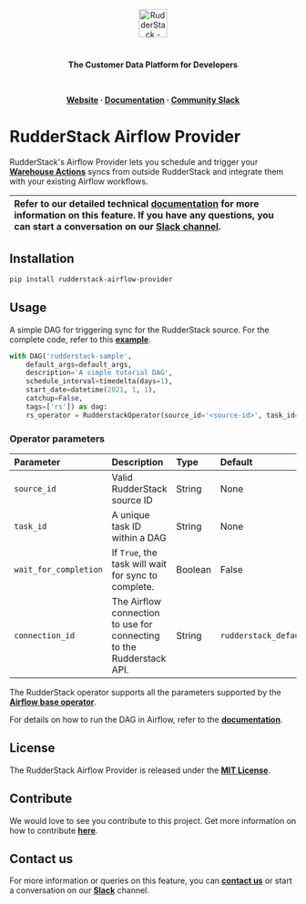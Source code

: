 <p align="center"><a href="https://rudderstack.com"><img src="https://user-images.githubusercontent.com/59817155/126267034-ae9870b7-9137-4f45-be65-d621b055a972.png" alt="RudderStack - Customer Data Platform for Developers" height="50"/></a></p>
<h1 align="center"></h1>
<p align="center"><b>The Customer Data Platform for Developers</b></p>
<br/>

<p align="center">
  <b>
    <a href="https://rudderstack.com">Website</a>
    ·
    <a href="https://rudderstack.com/docs/warehouse-actions/airflow-provider/">Documentation</a>
    ·
    <a href="https://rudderstack.com/join-rudderstack-slack-community">Community Slack</a>
  </b>
</p>


# RudderStack Airflow Provider

RudderStack's Airflow Provider lets you schedule and trigger your [**Warehouse Actions**](https://rudderstack.com/docs/warehouse-actions/) syncs from outside RudderStack and integrate them with your existing Airflow workflows.


| Refer to our detailed technical [**documentation**](https://rudderstack.com/docs/warehouse-actions/airflow-provider/) for more information on this feature. If you have any questions, you can start a conversation on our [**Slack channel**][slack]. |
| :------------------------------------------------------------------------------------------------------------------------------------------------------------------------------------------------------------------------------------- |

## Installation

```bash
pip install rudderstack-airflow-provider
```

## Usage

A simple DAG for triggering sync for the RudderStack source. For the complete code, refer to this [**example**](examples/sample_dag.py).

```python
with DAG('rudderstack-sample',
    default_args=default_args,
    description='A simple tutorial DAG',
    schedule_interval=timedelta(days=1),
    start_date=datetime(2021, 1, 1),
    catchup=False,
    tags=['rs']) as dag:
    rs_operator = RudderstackOperator(source_id='<source-id>', task_id='<any-task-id>', connection_id='rudderstack_conn')
```
### Operator parameters

| Parameter             | Description                                                          | Type    | Default               |
|:----------------------|:-------------------------------------------------------------------- |:--------|:----------------------|
| `source_id`           | Valid RudderStack source ID                                          | String  | None                  |
| `task_id`             | A unique task ID within a DAG                                        | String  | None                  |
| `wait_for_completion` | If `True`, the task will wait for sync to complete.                  | Boolean | False                 |
| `connection_id`       | The Airflow connection to use for connecting to the Rudderstack API. | String  | `rudderstack_default` |

The RudderStack operator supports all the parameters supported by the [**Airflow base operator**](https://airflow.apache.org/docs/apache-airflow/stable/_api/airflow/models/baseoperator/index.html).

For details on how to run the DAG in Airflow, refer to the  [**documentation**](https://rudderstack.com/docs/warehouse-actions/airflow-provider).

## License

The RudderStack Airflow Provider is released under the [**MIT License**][mit_license].

## Contribute

We would love to see you contribute to this project. Get more information on how to contribute [**here**](CONTRIBUTING.md).

## Contact us

For more information or queries on this feature, you can [**contact us**](mailto:%20docs@rudderstack.com) or start a conversation on our [**Slack**](https://rudderstack.com/join-rudderstack-slack-community) channel.

<!----variables---->

[slack]: https://rudderstack.com/join-rudderstack-slack-community
[twitter]: https://twitter.com/rudderstack
[linkedin]: https://www.linkedin.com/company/rudderlabs/
[devto]: https://dev.to/rudderstack
[medium]: https://rudderstack.medium.com/
[youtube]: https://www.youtube.com/channel/UCgV-B77bV_-LOmKYHw8jvBw
[rudderstack-blog]: https://rudderstack.com/blog/
[hackernews]: https://news.ycombinator.com/item?id=21081756
[producthunt]: https://www.producthunt.com/posts/rudderstack
[mit_license]: https://opensource.org/licenses/MIT
[agplv3_license]: https://www.gnu.org/licenses/agpl-3.0-standalone.html
[sspl_license]: https://www.mongodb.com/licensing/server-side-public-license
[config-generator]: https://github.com/rudderlabs/config-generator
[config-generator-section]: https://github.com/rudderlabs/rudder-server/blob/master/README.md#rudderstack-config-generator
[rudder-logo]: https://repository-images.githubusercontent.com/197743848/b352c900-dbc8-11e9-9d45-4deb9274101f
